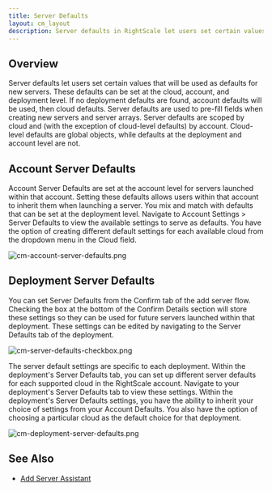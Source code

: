 ```yaml
---
title: Server Defaults
layout: cm_layout
description: Server defaults in RightScale let users set certain values that will be used as defaults for new servers. These defaults can be set at the cloud, account, and deployment level.
---
```


## Overview

Server defaults let users set certain values that will be used as defaults for new servers. These defaults can be set at the cloud, account, and deployment level. If no deployment defaults are found, account defaults will be used, then cloud defaults. Server defaults are used to pre-fill fields when creating new servers and server arrays. Server defaults are scoped by cloud and (with the exception of cloud-level defaults) by account. Cloud-level defaults are global objects, while defaults at the deployment and account level are not.

## Account Server Defaults

Account Server Defaults are set at the account level for servers launched within that account. Setting these defaults allows users within that account to inherit them when launching a server. You mix and match with defaults that can be set at the deployment level. Navigate to Account Settings > Server Defaults to view the available settings to serve as defaults. You have the option of creating different default settings for each available cloud from the dropdown menu in the Cloud field.

![cm-account-server-defaults.png](/img/cm-account-server-defaults.png)

## Deployment Server Defaults

You can set Server Defaults from the Confirm tab of the add server flow. Checking the box at the bottom of the Confirm Details section will store these settings so they can be used for future servers launched within that deployment. These settings can be edited by navigating to the Server Defaults tab of the deployment.

![cm-server-defaults-checkbox.png](/img/cm-server-defaults-checkbox.png)

The server default settings are specific to each deployment. Within the deployment's Server Defaults tab, you can set up different server defaults for each supported cloud in the RightScale account. Navigate to your deployment's Server Defaults tab to view these settings. Within the deployment's Server Defaults settings, you have the ability to inherit your choice of settings from your Account Defaults. You also have the option of choosing a particular cloud as the default choice for that deployment.

![cm-deployment-server-defaults.png](/img/cm-deployment-server-defaults.png)

## See Also

- [Add Server Assistant](/cm/dashboard/design/server_templates/servertemplates_actions.html#add-server-assistant)
